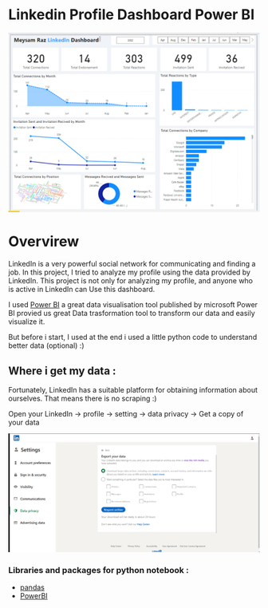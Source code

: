 # Linkedin Profile Dashboard Power BI

<p><img src="src/linkedin_dashboard_power_bi.png" alt=""></p>

# Overvirew 

LinkedIn is a very powerful social network for communicating and finding a job. In this project, I tried to analyze my profile using the data provided by LinkedIn. This project is not only for analyzing my profile, and anyone who is active in LinkedIn can Use this dashboard.

I used [Power BI](https://powerbi.microsoft.com/en/) a great data visualisation tool published by microsoft Power BI provied us great Data trasformation tool to transform our data and easily visualize it.

But before i start, I used at the end i used a little python code to understand better data (optional) :)

## Where i get my data :

Fortunately, LinkedIn has a suitable platform for obtaining information about ourselves. That means there is no scraping :)

Open your LinkedIn -> profile -> setting -> data privacy -> Get a copy of your data 


<p><img src="src/linkedin_data_pull.png" alt=""></p>

 ### Libraries and packages for python notebook : 
 
 - [pandas](https://pandas.pydata.org/)
 - [PowerBI](https://www.microsoft.com/en-us/power-platform/products/power-bi)


